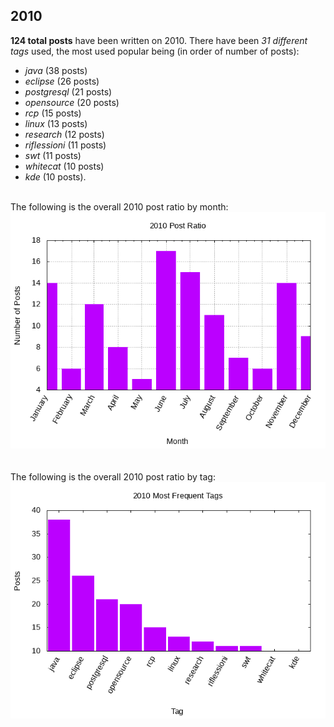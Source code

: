 ## 2010 

**124 total posts** have been written on 2010.
There have been *31 different tags* used, the most
used popular being (in order of number of posts):
 
- *java* (38 posts)  
- *eclipse* (26 posts)  
- *postgresql* (21 posts)  
- *opensource* (20 posts)  
- *rcp* (15 posts)  
- *linux* (13 posts)  
- *research* (12 posts)  
- *riflessioni* (11 posts)  
- *swt* (11 posts)  
- *whitecat* (10 posts)  
- *kde* (10 posts).<br/>
<br/>
The following is the overall 2010 post ratio by month:
<br/>
    <center>
      <img src="/images/stats/2010-months.png" alt="2010 post ratio per month" />
    </center>
<br/>

<br/>
The following is the overall 2010 post ratio by tag:
<br/>
  <center>
    <img src="/images/stats/2010-tags.png" alt="2010 post ratio per tag" />
  </center>
<br/>
